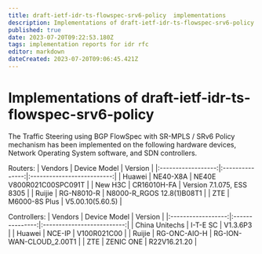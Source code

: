 ```yaml
---
title: draft-ietf-idr-ts-flowspec-srv6-policy  implementations
description: Implementations of draft-ietf-idr-ts-flowspec-srv6-policy
published: true
date: 2023-07-20T09:22:53.180Z
tags: implementation reports for idr rfc
editor: markdown
dateCreated: 2023-07-20T09:06:45.421Z
---
```


# Implementations of draft-ietf-idr-ts-flowspec-srv6-policy
The Traffic Steering using BGP FlowSpec with SR-MPLS / SRv6 Policy mechanism has been implemented on the following hardware devices, Network Operating System software, and SDN controllers.

   
Routers:
|  Vendors           |  Device Model   |  Version                   |
|:------------------:|:---------------:|:--------------------------:|
|  Huawei            |  NE40-X8A       |  NE40E V800R021C00SPC091T  |
|  New H3C           |  CR16010H-FA    |  Version 7.1.075, ESS 8305 |
|  Ruijie            |  RG-N8010-R     |  N8000-R_RGOS 12.8(1)B08T1 |
|  ZTE               |  M6000-8S Plus  |  V5.00.10(5.60.5)          |


Controllers:
|  Vendors           |  Device Model   |  Version                   |
|:------------------:|:---------------:|:--------------------------:|
|  China Unitechs    |  I-T-E SC       |  V1.3.6P3                  |
|  Huawei            |  NCE-IP         |  V100R021C00               |
|  Ruijie            |  RG-ONC-AIO-H   |  RG-ION-WAN-CLOUD_2.00T1   |
|  ZTE               |  ZENIC ONE      |  R22V16.21.20              |

